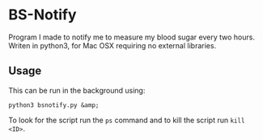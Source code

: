 # BS-Notify

Program I made to notify me to measure my blood sugar every two hours. Writen in python3, for Mac OSX requiring no external libraries.

## Usage

This can be run in the background using:

```shell
python3 bsnotify.py &amp;
```

To look for the script run the `ps` command and to kill the script run `kill <ID>`.